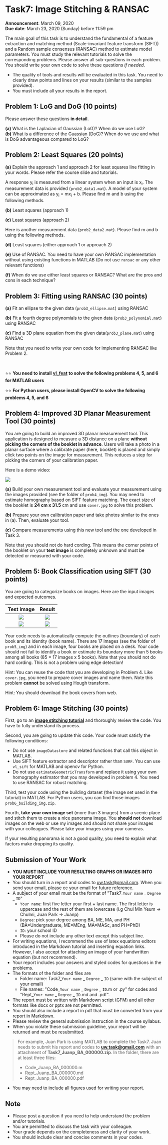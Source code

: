 # Task7: Image Stitching & RANSAC

**Announcement**: March 09, 2020  
**Due date**: March 23, 2020 (Sunday) before 11:59 pm  

The main goal of this task is to understand the fundamental of a feature extraction and matching method (Scale-invariant feature transform (SIFT)) and a Random sample consensus (RANSAC) method to estimate model parameters. You must study the relevant tutorials to solve the corresponding problems. Please answer all sub-questions in each problem. You should write your own code to solve these questions *if needed*. 

* The quality of tools and results will be evaluated in this task. You need to clearly draw points and lines on your results (similar to the samples provided).
* You must include all your results in the report. 

## Problem 1: LoG and DoG (10 points)
Please answer these questions **in detail**.

**(a)** What is the Laplacian of Gaussian (LoG)? When do we use LoG?   
**(b)** What is a difference of the Guassian (DoG)? When do we use and what is DoG advantageous compared to LoG?   

## Problem 2: Least Squares (20 points)
**(a)** Explain the approach 1 and approach 2 for least squares line fitting in your words. Please refer the course slide and tutorials. 

A response y<sub>i</sub> is measured from a linear system when an input is x<sub>i</sub>. The measurement data is provided (`prob2_data1.mat`). A model of your system can be approximated as y<sub>i</sub> = mx<sub>i</sub> + b. Please find m and b using the following methods. 

**(b)** Least squares (approach 1) 

**(c)** Least squares (approach 2)

Here is another measurement data (`prob2_data2.mat`). Please find m and b using the following methods. 

**(d)** Least squares (either approach 1 or approach 2)

**(e)** Use of RANSAC. You need to have your own RANSAC implementation without using existing functions in MATLAB (Do not use `ransac` or any other relevant functions)

**(f)** When do we use either least squares or RANSAC? What are the pros and cons in each technique? 

## Problem 3: Fitting using RANSAC (30 points)

**(a)** Fit an ellipse to the given data (`prob3_ellipse.mat`) using RANSAC

**(b)** Fit a fourth degree polynomials to the given data (`prob3_polynomial.mat`) using RANSAC 

**(c)** Find a 3D plane equation from the given data(`prob3_plane.mat`) using RANSAC

Note that you need to write your own code for implementing RANSAC like Problem 2.

</br>

:star::star: **You need to install** [**vl_feat**](https://www.vlfeat.org/) **to solve the following problems 4, 5, and 6 for MATLAB users**  

:star::star: **For Python users, please install OpenCV to solve the following problems 4, 5, and 6**  


## Problem 4: Improved 3D Planar Measurement Tool (30 points)

You are going to build an improved 3D planar measurement tool. This application is designed to measure a 3D distance on a plane **without picking the corners of the booklet in advance**. Users will take a photo in a planar surface where a calibrate paper (here, booklet) is placed and simply click two points on the image for measurement. This reduces a step for picking the corners of your calibration paper.  

Here is a demo video:

[![](http://img.youtube.com/vi/dDCpKbBqDj0/0.jpg)](https://www.youtube.com/watch?v=dDCpKbBqDj0)

**(a)** Build your own measurement tool and evaluate your measurement using the images provided (see the folder of `prob4_img`). You may need to estimate homography based on SIFT feature matching. The exact size of the booklet is **24 cm x 31.5** cm and use `cover.jpg` to solve this problem.

**(b)** Prepare your own calibration paper and take photos similar to the ones in (a). Then, evaluate your tool. 

**(c)** Compare measurements using this new tool and the one developed in Task 3.  

Note that you should not do hard cording. This means the corner points of the booklet on your **test image** is completely unknown and must be detected or measured with your code.  

## Problem 5: Book Classification using SIFT (30 points)
You are going to categorize books on images. Here are the input images and expected outcomes. 

|Test image|Result|
|:----:|:-----:|
|![](IMG_0219.JPG)|![](IMG_0219_out.JPG)|
|![](IMG_0223.JPG)|![](IMG_0223_out.JPG)|

Your code needs to automatically compute the outlines (boundary) of each book and its identity (book name). There are 17 images (see the folder of `prob5_img`) and in each image, four books are placed on a desk. Your code should not fail to identify a book or estimate its boundary more than 5 books among all books (85 = 17 images x 5 books). Note that you should not do hard cording. This is not a problem using edge detection! 

Hint: You can reuse the code that you are developing in Problem 4. Like `cover.jpg`, you need to prepare cover images and name them. Note this problem **cannot** be solved using Hough transform. 

Hint: You should download the book covers from web. 

## Problem 6: Image Stitching (30 points)

First, go to an [**image stitching tutorial**](https://www.mathworks.com/help/vision/examples/feature-based-panoramic-image-stitching.html) and thoroughly review the code. You have to fully understand its process. 

Second, you are going to update this code. Your code must satisfy the following conditions:
* Do not use `imageDatastore` and related functions that call this object in MATLAB. 
* Use SIFT feature extractor and descriptor rather than `SURF`. You can use `vl_sift` for MATLAB and opencv for Python. 
* Do not use `estimateGeometricTransform` and replace it using your own homography estimator that you may developed in problem 4. You need to use RANSAC for robust matching. 
 
Third, test your code using the building dataset (the image set used in the tutorial) in MATLAB. For Python users, you can find those images `prob6_building_img.zip`.

Fourth, **take your own image set** (more than 3 images) from a scenic place and stitch them to create a nice panorama image. You **should not** download images on the web or use my images and should not share your images with your colleagues. Please take your images using your cameras. 

If your resulting panorama is not a good quality, you need to explain what factors make dropping its quality. 

## Submission of Your Work
* **YOU MUST INCLUDE YOUR RESULTING GRAPHS OR IMAGES INTO YOUR REPORT**
* You should turn in a report and codes to uw.task@gmail.com. When you send your email, please cc your email for future reference.  
* A subject of your email must be the format of "Task7_`Your name` _ `Degree` _ `ID`"
	* `Your name`: first five letter your first + last name. The first letter is uppercase and the rest of them are lowercase (i.g Chul Min Yeum -> Chulmi, Juan Park -> Juanp)   
	* `Degree`: pick your degree among BA, ME, MA, and PH (BA=Undergraduate, ME=MEng, MA=MASc, and PH=PhD)  
	* `ID`: your school ID
	* Please do not include any other text except this subject line.    
* For writing equations, I recommend the use of latex equations editors introduced in the Markdown tutorial and inserting equation links. However, I also accept for attaching an image of your handwritten equation (but not recommend). 
* Your report includes your answers and styled codes for questions in the problems.
* The formats of the folder and files are 
	* Folder name: Task7_`Your name` _ `Degree` _ `ID` (same with the subject of your email)  
	* File names: "Code_`Your name` _ `Degree` _ `ID`.m or .py" for codes and "Rept_`Your name` _ `Degree` _ `ID`.md and .pdf".   
* The report must be written with Markdown script (GFM) and all other formats like docx or pptx are not permitted. 
* You should also include a report in pdf that must be converted from your report in Markdown.
* Please review the general submission instruction in the course syllabus. 
* When you violate these submission guideline, your report will be returned and must be resubmitted. 
> For example, Juan Park is using MATLAB to complete the Task7. Juan needs to submit his report and codes to **uw.task@gmail.com** with an attachment of **Task7_Juanp_BA_000000.zip**. In the folder, there are at least three files: 
> * Code_Juanp_BA_000000.m
> * Rept_Juanp_BA_000000.md
> * Rept_Juanp_BA_000000.pdf
* You may need to include all figures used for writing your report. 

## Note
* Please post a question if you need to help understand the problem and/or tutorials. 
* You are permitted to discuss the task with your colleague.   
* Your grade depends on the completeness and clarity of your work.  
* You should include clear and concise comments in your codes.  